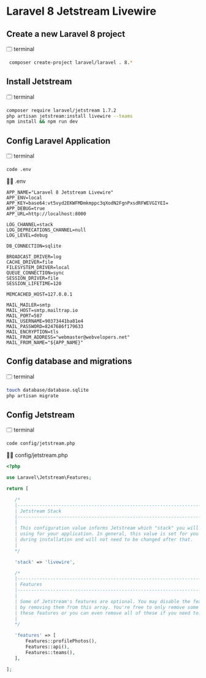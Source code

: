 # Laravel 8 Jetstream Livewire

## Create a new Laravel 8 project

🗔 terminal

```bash
 composer create-project laravel/laravel . 8.*
```

## Install Jetstream

🗔 terminal

```bash
composer require laravel/jetstream 1.7.2
php artisan jetstream:install livewire --teams
npm install && npm run dev
```

## Config Laravel Application

🗔 terminal

```bash
code .env
```

✍🏻 .env

```env
APP_NAME="Laravel 8 Jetstream Livewire"
APP_ENV=local
APP_KEY=base64:vt5vyd2EKWFMDmkmppc3qXodN2FgnPxsdRFWEVGIYEI=
APP_DEBUG=true
APP_URL=http://localhost:8000

LOG_CHANNEL=stack
LOG_DEPRECATIONS_CHANNEL=null
LOG_LEVEL=debug

DB_CONNECTION=sqlite

BROADCAST_DRIVER=log
CACHE_DRIVER=file
FILESYSTEM_DRIVER=local
QUEUE_CONNECTION=sync
SESSION_DRIVER=file
SESSION_LIFETIME=120

MEMCACHED_HOST=127.0.0.1

MAIL_MAILER=smtp
MAIL_HOST=smtp.mailtrap.io
MAIL_PORT=587
MAIL_USERNAME=90373441ba81e4
MAIL_PASSWORD=8247686f179633
MAIL_ENCRYPTION=tls
MAIL_FROM_ADDRESS="webmaster@webvelopers.net"
MAIL_FROM_NAME="${APP_NAME}"
```

## Config database and migrations

🗔 terminal

```bash
touch database/database.sqlite
php artisan migrate
```

## Config Jetstream

🗔 terminal

```bash
code config/jetstream.php
```

 ✍🏻 config/jetstream.php

 ```php
 <?php

use Laravel\Jetstream\Features;

return [

    /*
    |--------------------------------------------------------------------------
    | Jetstream Stack
    |--------------------------------------------------------------------------
    |
    | This configuration value informs Jetstream which "stack" you will be
    | using for your application. In general, this value is set for you
    | during installation and will not need to be changed after that.
    |
    */

    'stack' => 'livewire',

    /*
    |--------------------------------------------------------------------------
    | Features
    |--------------------------------------------------------------------------
    |
    | Some of Jetstream's features are optional. You may disable the features
    | by removing them from this array. You're free to only remove some of
    | these features or you can even remove all of these if you need to.
    |
    */

    'features' => [
        Features::profilePhotos(),
        Features::api(),
        Features::teams(),
    ],

];
 ```
